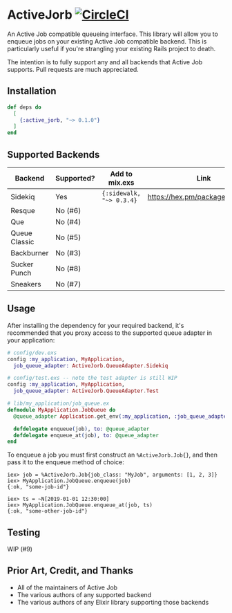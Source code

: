 # ActiveJorb [![CircleCI](https://circleci.com/gh/jherdman/active_jorb/tree/master.svg?style=svg)](https://circleci.com/gh/jherdman/active_jorb/tree/master)

An Active Job compatible queueing interface. This library will allow you to
enqueue jobs on your existing Active Job compatible backend. This is particularly
useful if you're strangling your existing Rails project to death.

The intention is to fully support any and all backends that Active Job supports.
Pull requests are much appreciated.

## Installation

```elixir
def deps do
  [
    {:active_jorb, "~> 0.1.0"}
  ]
end
```

## Supported Backends

| Backend       | Supported? | Add to mix.exs           | Link                             |
|---------------|------------|--------------------------|----------------------------------|
| Sidekiq       | Yes        | `{:sidewalk, "~> 0.3.4}` | https://hex.pm/packages/sidewalk |
| Resque        | No (#6)    |                          |                                  |
| Que           | No (#4)    |                          |                                  |
| Queue Classic | No (#5)    |                          |                                  |
| Backburner    | No (#3)    |                          |                                  |
| Sucker Punch  | No (#8)    |                          |                                  |
| Sneakers      | No (#7)    |                          |                                  |

## Usage

After installing the dependency for your required backend, it's recommended that
you proxy access to the supported queue adapter in your application:

```elixir
# config/dev.exs
config :my_application, MyApplication,
  job_queue_adapter: ActiveJorb.QueueAdapter.Sidekiq

# config/test.exs -- note the test adapter is still WIP
config :my_application, MyApplication,
  job_queue_adapter: ActiveJorb.QueueAdapter.Test

# lib/my_application/job_queue.ex
defmodule MyApplication.JobQueue do
  @queue_adapter Application.get_env(:my_application, :job_queue_adapter)

  defdelegate enqueue(job), to: @queue_adapter
  defdelegate enqueue_at(job), to: @queue_adapter
end
```

To enqueue a job you must first construct an `%ActiveJorb.Job{}`, and then pass
it to the enqueue method of choice:

```
iex> job = %ActiveJorb.Job{job_class: "MyJob", arguments: [1, 2, 3]}
iex> MyApplication.JobQueue.enqueue(job)
{:ok, "some-job-id"}

iex> ts = ~N[2019-01-01 12:30:00]
iex> MyApplication.JobQueue.enqueue_at(job, ts)
{:ok, "some-other-job-id"}
```

## Testing

WIP (#9)

## Prior Art, Credit, and Thanks

* All of the maintainers of Active Job
* The various authors of any supported backend
* The various authors of any Elixir library supporting those backends

